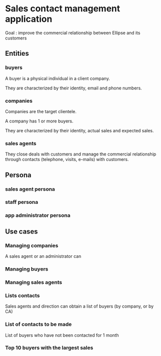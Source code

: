 # Sales contact management application
Goal : improve the commercial relationship between Ellipse and its customers

## Entities
### buyers
A buyer is a physical individual in a client company.

They are characterized by their identity, email and phone numbers.

### companies
Companies are the target clientele.

A company has 1 or more buyers.

They are characterized by their identity, actual sales and expected sales.
### sales agents
They close deals with customers and manage the commercial relationship through contacts (telephone, visits, e-mails) with customers.

## Persona
### sales agent persona
### staff persona
### app administrator persona

## Use cases
### Managing companies
A sales agent or an administrator can
### Managing buyers
### Managing sales agents
### Lists contacts
Sales agents and direction can obtain a list of buyers (by company, or by CA)
### List of contacts to be made
List of buyers who have not been contacted for 1 month
### Top 10 buyers with the largest sales
